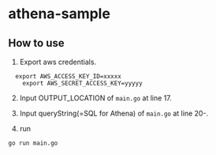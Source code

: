 # athena-sample

## How to use

1. Export aws credentials.

```
  export AWS_ACCESS_KEY_ID=xxxxx
	export AWS_SECRET_ACCESS_KEY=yyyyy
```

2. Input OUTPUT_LOCATION of `main.go` at line 17.

3. Input queryString(=SQL for Athena) of `main.go` at line 20-.

4. run

```
go run main.go
```
